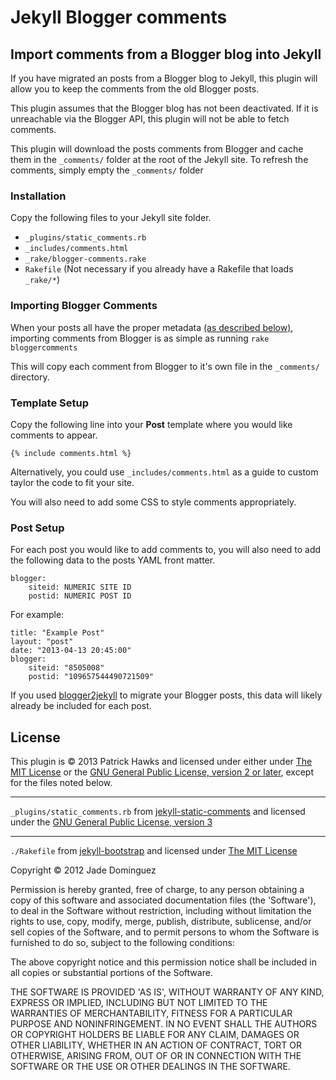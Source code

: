 # Jekyll Blogger comments
## Import comments from a Blogger blog into Jekyll

If you have migrated an posts from a Blogger blog to Jekyll,
this plugin will allow you to keep the comments from the old Blogger posts.

This plugin assumes that the Blogger blog has not been deactivated.
If it is unreachable via the Blogger API, this plugin will not be able to fetch comments.

This plugin will download the posts comments from Blogger and cache them in the `_comments/`
folder at the root of the Jekyll site. To refresh the comments, simply empty the `_comments/`
folder

### Installation

Copy the following files to your Jekyll site folder.

* `_plugins/static_comments.rb`
* `_includes/comments.html`
* `_rake/blogger-comments.rake`
* `Rakefile` (Not necessary if you already have a Rakefile that loads `_rake/*`)

### Importing Blogger Comments

When your posts all have the proper metadata [(as described below)](#post-setup), importing comments from Blogger is as simple as running `rake bloggercomments`

This will copy each comment from Blogger to it's own file in the `_comments/` directory.

### Template Setup

Copy the following line into your **Post** template where you would like comments to appear.

`{% include comments.html %}`

Alternatively, you could use `_includes/comments.html` as a guide to custom taylor the code to fit your site.

You will also need to add some CSS to style comments appropriately.

### Post Setup

For each post you would like to add comments to, you will also need to add the following data to the posts YAML front matter.

    blogger:
        siteid: NUMERIC SITE ID
        postid: NUMERIC POST ID

For example:

    title: "Example Post"
    layout: "post"
    date: "2013-04-13 20:45:00"
    blogger:
        siteid: "8505008"
        postid: "109657544490721509"

If you used [blogger2jekyll](https://github.com/coolaj86/blogger2jekyll) to migrate your Blogger posts, this data will likely already be included for each post.

## License

This plugin is &copy; 2013 Patrick Hawks and licensed under either under [The MIT License](http://opensource.org/licenses/MIT) or the [GNU General Public License, version 2 or later](http://opensource.org/licenses/gpl-2.0.php), except for the files noted below.

***

`_plugins/static_comments.rb` from [jekyll-static-comments](https://github.com/mpalmer/jekyll-static-comments) and licensed under the [GNU General Public License, version 3](http://opensource.org/licenses/gpl-3.0.html)

***

`./Rakefile` from [jekyll-bootstrap](http://jekyllbootstrap.com/) and licensed under [The MIT License](http://opensource.org/licenses/MIT)

Copyright &copy; 2012 Jade Dominguez

Permission is hereby granted, free of charge, to any person obtaining a copy
of this software and associated documentation files (the 'Software'), to deal
in the Software without restriction, including without limitation the rights
to use, copy, modify, merge, publish, distribute, sublicense, and/or sell
copies of the Software, and to permit persons to whom the Software is
furnished to do so, subject to the following conditions:

The above copyright notice and this permission notice shall be included in all
copies or substantial portions of the Software.

THE SOFTWARE IS PROVIDED 'AS IS', WITHOUT WARRANTY OF ANY KIND, EXPRESS OR
IMPLIED, INCLUDING BUT NOT LIMITED TO THE WARRANTIES OF MERCHANTABILITY,
FITNESS FOR A PARTICULAR PURPOSE AND NONINFRINGEMENT. IN NO EVENT SHALL THE
AUTHORS OR COPYRIGHT HOLDERS BE LIABLE FOR ANY CLAIM, DAMAGES OR OTHER
LIABILITY, WHETHER IN AN ACTION OF CONTRACT, TORT OR OTHERWISE, ARISING FROM,
OUT OF OR IN CONNECTION WITH THE SOFTWARE OR THE USE OR OTHER DEALINGS IN THE
SOFTWARE.
